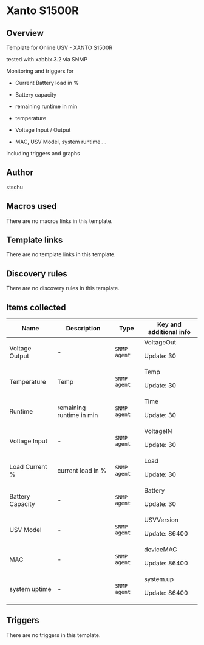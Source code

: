 # Xanto S1500R

## Overview

Template for Online USV - XANTO S1500R


tested with xabbix 3.2 via SNMP


 


Monitoring and triggers for


- Current Battery load in %


- Battery capacity


- remaining runtime in min


- temperature


- Voltage Input / Output


- MAC, USV Model, system runtime....


 


including triggers and graphs



## Author

stschu

## Macros used

There are no macros links in this template.

## Template links

There are no template links in this template.

## Discovery rules

There are no discovery rules in this template.

## Items collected

|Name|Description|Type|Key and additional info|
|----|-----------|----|----|
|Voltage Output|<p>-</p>|`SNMP agent`|VoltageOut<p>Update: 30</p>|
|Temperature|<p>Temp</p>|`SNMP agent`|Temp<p>Update: 30</p>|
|Runtime|<p>remaining runtime in min</p>|`SNMP agent`|Time<p>Update: 30</p>|
|Voltage Input|<p>-</p>|`SNMP agent`|VoltageIN<p>Update: 30</p>|
|Load Current %|<p>current load in %</p>|`SNMP agent`|Load<p>Update: 30</p>|
|Battery Capacity|<p>-</p>|`SNMP agent`|Battery<p>Update: 30</p>|
|USV Model|<p>-</p>|`SNMP agent`|USVVersion<p>Update: 86400</p>|
|MAC|<p>-</p>|`SNMP agent`|deviceMAC<p>Update: 86400</p>|
|system uptime|<p>-</p>|`SNMP agent`|system.up<p>Update: 86400</p>|
## Triggers

There are no triggers in this template.

